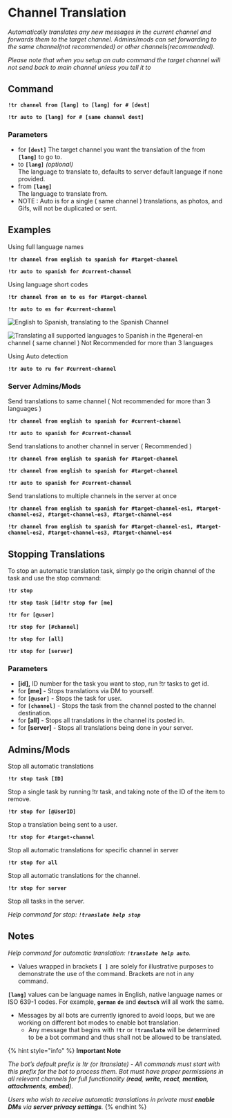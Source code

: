 # Channel Translation

_Automatically translates any new messages in the current channel and forwards them to the target channel. Admins/mods can set forwarding to the same channel(not recommended) or other channels(recommended)._

_Please note that when you setup an auto command the target channel will not send back to main channel unless you tell it to_

## Command <a href="#command" id="command"></a>

**`!tr channel from [lang] to [lang] for # [dest]`**

**`!tr auto to [lang] for # [same channel dest]`**

### Parameters

* for **`[dest]`** The target channel you want the translation of the from **`[lang]`** to go to.
* to **`[lang]`** _(optional)_\
  &#x20;The language to translate to, defaults to server default language if none provided.
* from **`[lang]`**\
  &#x20;The language to translate from.
* NOTE : Auto is for a single ( same channel ) translations, as photos, and Gifs, will not be duplicated or sent.

## Examples <a href="#examples" id="examples"></a>

Using full language names

**`!tr channel from english to spanish for #target-channel`**

**`!tr auto to spanish for #current-channel`**

Using language short codes

**`!tr channel from en to es for #target-channel`**

**`!tr auto to es for #current-channel`**

![English to Spanish, translating to the Spanish Channel](../.gitbook/assets/IMG\_20211222\_230640.jpg)

![Translating all supported languages to Spanish in the #general-en channel ( same channel ) Not Recommended for more than 3 languages](../.gitbook/assets/IMG\_20211222\_230849.jpg)

Using Auto detection

**`!tr auto to ru for #current-channel`**

### Server Admins/Mods <a href="#server-adminsmods" id="server-adminsmods"></a>

Send translations to same channel ( Not recommended for more than 3 languages )

**`!tr channel from english to spanish for #current-channel`**

**`!tr auto to spanish for #current-channel`**

Send translations to another channel in server ( Recommended )

**`!tr channel from english to spanish for #target-channel`**

**`!tr channel from english to spanish for #target-channel`**

**`!tr auto to spanish for #current-channel`**

Send translations to multiple channels in the server at once

**`!tr channel from english to spanish for #target-channel-es1, #target-channel-es2, #target-channel-es3, #target-channel-es4`**

**`!tr channel from english to spanish for #target-channel-es1, #target-channel-es2, #target-channel-es3, #target-channel-es4`**

## Stopping Translations <a href="#stopping-translations" id="stopping-translations"></a>

To stop an automatic translation task, simply go the origin channel of the task and use the stop command:

**`!tr stop`**

**`!tr stop task [id!tr stop for [me]`**

**`!tr for [@user]`**

**`!tr stop for [#channel]`**&#x20;

**`!tr stop for [all]`**

**`!tr stop for [server]`**

### Parameters

* **\[id],** ID number for the task you want to stop, run !tr tasks to get id.
* for **\[me]** - Stops translations via DM to yourself.
* for **`[@user]`** - Stops the task for user.
* for **`[channel]`** - Stops the task from the channel posted to the channel destination.
* for **\[all]** - Stops all translations in the channel its posted in.
* for **\[server]** - Stops all translations being done in your server.

## Admins/Mods <a href="#adminsmods" id="adminsmods"></a>

Stop all automatic translations

**`!tr stop task [ID]`**

Stop a single task by running !tr task, and taking note of the ID of the item to remove.

**`!tr stop for [@UserID]`**

Stop a translation being sent to a user.

**`!tr stop for #target-channel`**

Stop all automatic translations for specific channel in server

**`!tr stop for all`**

Stop all automatic translations for the channel.

**`!tr stop for server`**

Stop all tasks in the server.

_Help command for stop: **`!translate help stop`**_

## Notes <a href="#notes" id="notes"></a>

_Help command for automatic translation: **`!translate help auto`**._

* Values wrapped in brackets **`[ ]`** are solely for illustrative purposes to demonstrate the use of the command. Brackets are not in any command.

**`[lang]`** values can be language names in English, native language names or ISO 639-1 codes. For example, **`german`** **`de`** and **`deutsch`** will all work the same.

* Messages by all bots are currently ignored to avoid loops, but we are working on different bot modes to enable bot translation.
  * Any message that begins with **`!tr`** or **`!translate`** will be determined to be a bot command and thus shall not be allowed to be translated.

{% hint style="info" %}
**Important Note**

_The bot’s default prefix is !tr (or !translate) - All commands must start with this prefix for the bot to process them. Bot must have proper permissions in all relevant channels for full functionality (**read**, **write**, **react**, **mention**, **attachments**, **embed**)._

_Users who wish to receive automatic translations in private must **enable DMs** via **server privacy settings**._
{% endhint %}
